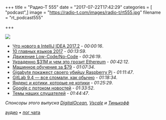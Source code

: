 +++
title = "Радио-Т 555"
date = "2017-07-22T17:42:29"
categories = [ "podcast",]
image = "https://radio-t.com/images/radio-t/rt555.jpg"
filename = "rt_podcast555"

+++

![](https://radio-t.com/images/radio-t/rt555.jpg)

- [Что нового в IntelliJ IDEA 2017.2](https://habrahabr.ru/company/JetBrains/blog/333648/) - *00:00:16*.
- [10 главных языков 2017](http://www.techrepublic.com/article/these-10-programming-languages-have-dominated-development-in-2017/) - *00:13:59*.
- [Движение Low-Code/No-Code](https://www.forbes.com/forbes/welcome/?toURL=https://www.forbes.com/sites/jasonbloomberg/2017/07/20/the-low-codeno-code-movement-more-disruptive-than-you-realize/&refURL=&referrer=) - *00:26:19*.
- [Украденно $31M и чем это грозит Ethereum](http://haseebq.com/a-hacker-stole-31m-of-ether/) - *00:42:12*.
- [Машинное обучение за $79](https://techcrunch.com/2017/07/20/movidius-launches-a-79-deep-learning-usb-stick/) - *01:07:34*.
- [Gigabyte покажест своего убийцу Raspberry Pi](http://www.techradar.com/news/gigabytes-new-raspberry-pi-rival-is-bigger-but-more-flexible) - *01:11:47*.
- [GitLab 9.4 — все сломали, как обычно](https://about.gitlab.com/2017/07/22/gitlab-9-4-released/) - *01:18:34*.
- [Яндекс и котики, которые не котики](https://techcrunch.com/2017/07/18/yandex-open-sources-catboost-a-gradient-boosting-machine-learning-librar/) - *01:25:29*.
- [Google с потоком новостей](http://www.bbc.co.uk/news/technology-40656033) - *01:33:52*.
- [Темы наших слушателей](https://radio-t.com/p/2017/07/18/prep-555/) - *01:44:47*.

*Спонсоры этого выпуска [DigitalOcean](https://www.digitalocean.com), [Vscale](http://bit.ly/radio-t_vscale) и [Тинькофф](http://bit.ly/tinkoff-rt2)*

[аудио](http://cdn.radio-t.com/rt_podcast555.mp3) • [лог чата](http://chat.radio-t.com/logs/radio-t-555.html)
<audio src="http://cdn.radio-t.com/rt_podcast555.mp3" preload="none"></audio>
